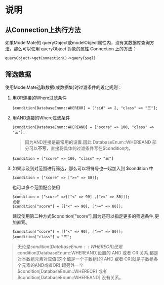 # 说明

## 从Connection上执行方法

如果ModelMate的 queryObject或modelObject属性内，没有某数据库查询方法，那么可以使用 queryObject 对象的属性 Connection 上的方法：

```shell
queryObject->getConnection()->query($sql)
```

## 筛选数据

使用ModelMate选取数据(或数据集)时过滤条件的设定规则：

1. 用OR连接的Where过滤条件
   ```shell
   $condition[DatabaseEnum::WHEREOR] = ["sid" => 2, "class" => "三"];
   ```
2. 用AND连接的Where过滤条件
   ```shell
   $condition[DatabaseEnum::WHEREAND] = ["score" => 100, "class" => "三"];
   ```
   > 因为AND连接是最常用的设置.因此 DatabaseEnum::WHEREAND 部分可以**不写**，直接将具体的过滤条件写在$condition内，
   ```shell
   $condition = ["score" => 100, "class" => "三"]
   ```

3. 如果涉及到对范围进行筛选，那么可以将符号也一起加入到 $condition 中
   ```shell
   $condition = ["score" => [">=" => 80]];
   ```
   也可以多个范围配合使用
   ```shell
   $condition = ["score" =>[["<" => 90] ,[">=" => 80]]];
   或者
   $condition["score"] = [["<" => 90], [">=" => 80]];
   ```
   建议使用第二种方式$condition["score"],因为还可以指定更多的筛选条件,更加直观。
   ```shell
   $condition["score"] = [["<" => 90], [">=" => 80]];
   $condition["class"] = "三";
   ```

> 无论是$condition[DatabaseEnum::WHEREOR] 还是$condition[DatabaseEnum::WHEREAND]设置的 AND 或者 OR 关系,都是对本数组元素对应值(这个值是一个子数组)的 AND 或者 OR(就是子数组各个元素的AND或者OR);跟另外一个$condition[DatabaseEnum::WHEREOR] 或者 $condition[DatabaseEnum::WHEREAND] 没有关系。
